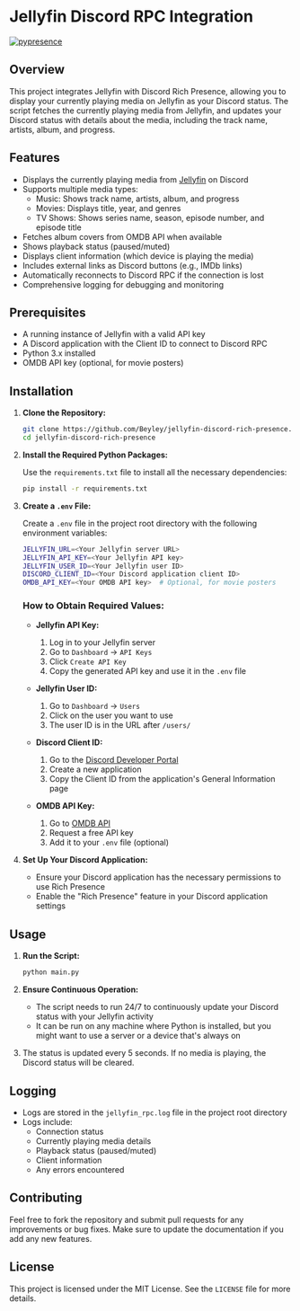 # Jellyfin Discord RPC Integration
[![pypresence](https://img.shields.io/badge/using-pypresence-00bb88.svg?style=for-the-badge&logo=discord&logoWidth=20)](https://github.com/qwertyquerty/pypresence)

## Overview

This project integrates Jellyfin with Discord Rich Presence, allowing you to display your currently playing media on Jellyfin as your Discord status. The script fetches the currently playing media from Jellyfin, and updates your Discord status with details about the media, including the track name, artists, album, and progress.

## Features

- Displays the currently playing media from [Jellyfin](https://github.com/jellyfin/jellyfin) on Discord
- Supports multiple media types:
  - Music: Shows track name, artists, album, and progress
  - Movies: Displays title, year, and genres
  - TV Shows: Shows series name, season, episode number, and episode title
- Fetches album covers from OMDB API when available
- Shows playback status (paused/muted)
- Displays client information (which device is playing the media)
- Includes external links as Discord buttons (e.g., IMDb links)
- Automatically reconnects to Discord RPC if the connection is lost
- Comprehensive logging for debugging and monitoring

## Prerequisites

- A running instance of Jellyfin with a valid API key
- A Discord application with the Client ID to connect to Discord RPC
- Python 3.x installed
- OMDB API key (optional, for movie posters)

## Installation

1. **Clone the Repository:**

    ```bash
    git clone https://github.com/Beyley/jellyfin-discord-rich-presence.git
    cd jellyfin-discord-rich-presence
    ```

2. **Install the Required Python Packages:**

    Use the `requirements.txt` file to install all the necessary dependencies:

    ```bash
    pip install -r requirements.txt
    ```

3. **Create a `.env` File:**

    Create a `.env` file in the project root directory with the following environment variables:

    ```bash
    JELLYFIN_URL=<Your Jellyfin server URL>
    JELLYFIN_API_KEY=<Your Jellyfin API key>
    JELLYFIN_USER_ID=<Your Jellyfin user ID>
    DISCORD_CLIENT_ID=<Your Discord application client ID>
    OMDB_API_KEY=<Your OMDB API key>  # Optional, for movie posters
    ```

    ### How to Obtain Required Values:

    - **Jellyfin API Key:**
        1. Log in to your Jellyfin server
        2. Go to `Dashboard` -> `API Keys`
        3. Click `Create API Key`
        4. Copy the generated API key and use it in the `.env` file

    - **Jellyfin User ID:**
        1. Go to `Dashboard` -> `Users`
        2. Click on the user you want to use
        3. The user ID is in the URL after `/users/`

    - **Discord Client ID:**
        1. Go to the [Discord Developer Portal](https://discord.com/developers/applications)
        2. Create a new application
        3. Copy the Client ID from the application's General Information page

    - **OMDB API Key:**
        1. Go to [OMDB API](http://www.omdbapi.com/apikey.aspx)
        2. Request a free API key
        3. Add it to your `.env` file (optional)

4. **Set Up Your Discord Application:**

    - Ensure your Discord application has the necessary permissions to use Rich Presence
    - Enable the "Rich Presence" feature in your Discord application settings

## Usage

1. **Run the Script:**

    ```bash
    python main.py
    ```

2. **Ensure Continuous Operation:**

    - The script needs to run 24/7 to continuously update your Discord status with your Jellyfin activity
    - It can be run on any machine where Python is installed, but you might want to use a server or a device that's always on

3. The status is updated every 5 seconds. If no media is playing, the Discord status will be cleared.

## Logging

- Logs are stored in the `jellyfin_rpc.log` file in the project root directory
- Logs include:
  - Connection status
  - Currently playing media details
  - Playback status (paused/muted)
  - Client information
  - Any errors encountered

## Contributing

Feel free to fork the repository and submit pull requests for any improvements or bug fixes. Make sure to update the documentation if you add any new features.

## License

This project is licensed under the MIT License. See the `LICENSE` file for more details.
